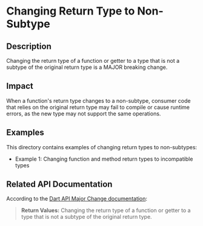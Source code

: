 # Changing Return Type to Non-Subtype

## Description
Changing the return type of a function or getter to a type that is not a subtype of the original return type is a MAJOR breaking change.

## Impact
When a function's return type changes to a non-subtype, consumer code that relies on the original return type may fail to compile or cause runtime errors, as the new type may not support the same operations.

## Examples
This directory contains examples of changing return types to non-subtypes:
- Example 1: Changing function and method return types to incompatible types

## Related API Documentation
According to the [Dart API Major Change documentation](../../api_major_change.md):
> **Return Values:** Changing the return type of a function or getter to a type that is not a subtype of the original return type.
